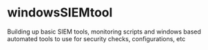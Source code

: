 # windowsSIEMtool
Building up basic SIEM tools, monitoring scripts and windows based automated tools to use for security checks, configurations, etc

